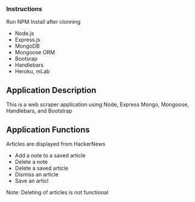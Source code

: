 

### Instructions
Run NPM Install after clonning
* Node.js
* Express.js
* MongoDB
* Mongoose ORM
* Bootsrap
* Handlebars
* Heroku, mLab

## Application Description
This is a web scraper application using Node, Express Mongo, Mongoose, Handlebars, and Bootstrap 

## Application Functions
Articles are displayed from HackerNews
* Add a note to a saved article
* Delete a note
* Delete a saved article
* Dismiss an article
* Save an articl


Note:
Deleting of articles is not functional




